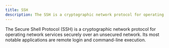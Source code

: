 ```yaml
---
title: SSH
description: The SSH is a cryptographic network protocol for operating network services.
---
```


The Secure Shell Protocol (SSH) is a cryptographic network protocol for operating network services securely over an unsecured network. Its most notable applications are remote login and command-line execution.
